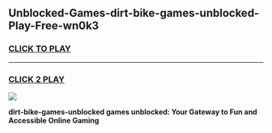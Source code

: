 
## Unblocked-Games-dirt-bike-games-unblocked-Play-Free-wn0k3
<h3>
<a href="https://premium76.site?title=dirt-bike-games-unblocked&ref=17A">CLICK TO PLAY</a></h3>
<hr>

<h3>
<a href="https://premium76.site?title=dirt-bike-games-unblocked&ref=17A">CLICK 2 PLAY</a>
  
</h3>

<a href="https://premium76.site?title=dirt-bike-games-unblocked&ref=17A"><img src="https://clearcache.store/games.png"></a>


**dirt-bike-games-unblocked games unblocked: Your Gateway to Fun and Accessible Online Gaming**
